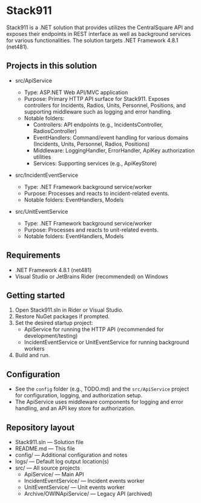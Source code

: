 ﻿# Stack911

Stack911 is a .NET solution that provides utilizes the CentralSquare API and exposes their endpoints in REST interface as well as background services for various functionalities. The solution targets .NET Framework 4.8.1 (net481).

## Projects in this solution

- src/ApiService
  - Type: ASP.NET Web API/MVC application
  - Purpose: Primary HTTP API surface for Stack911. Exposes controllers for Incidents, Radios, Units, Personnel, Positions, and supporting middleware such as logging and error handling.
  - Notable folders:
    - Controllers: API endpoints (e.g., IncidentsController, RadiosController)
    - EventHandlers: Command/event handling for various domains (Incidents, Units, Personnel, Radios, Positions)
    - Middleware: LoggingHandler, ErrorHandler, ApiKey authorization utilities
    - Services: Supporting services (e.g., ApiKeyStore)

- src/IncidentEventService
  - Type: .NET Framework background service/worker
  - Purpose: Processes and reacts to incident-related events.
  - Notable folders: EventHandlers, Models

- src/UnitEventService
  - Type: .NET Framework background service/worker
  - Purpose: Processes and reacts to unit-related events.
  - Notable folders: EventHandlers, Models

## Requirements

- .NET Framework 4.8.1 (net481)
- Visual Studio or JetBrains Rider (recommended) on Windows

## Getting started

1. Open Stack911.sln in Rider or Visual Studio.
2. Restore NuGet packages if prompted.
3. Set the desired startup project:
   - ApiService for running the HTTP API (recommended for development/testing)
   - IncidentEventService or UnitEventService for running background workers
4. Build and run.

## Configuration

- See the `config` folder (e.g., TODO.md) and the `src/ApiService` project for configuration, logging, and authorization setup.
- The ApiService uses middleware components for logging and error handling, and an API key store for authorization.

## Repository layout

- Stack911.sln — Solution file
- README.md — This file
- config/ — Additional configuration and notes
- logs/ — Default log output location(s)
- src/ — All source projects
  - ApiService/ — Main API
  - IncidentEventService/ — Incident events worker
  - UnitEventService/ — Unit events worker
  - Archive/OWINApiService/ — Legacy API (archived)

